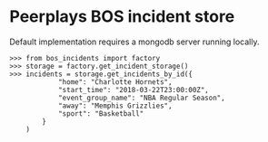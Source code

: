 # Peerplays BOS incident store

Default implementation requires a mongodb server running locally.

    >>> from bos_incidents import factory
    >>> storage = factory.get_incident_storage()
    >>> incidents = storage.get_incidents_by_id({
                "home": "Charlotte Hornets",
                "start_time": "2018-03-22T23:00:00Z",
                "event_group_name": "NBA Regular Season",
                "away": "Memphis Grizzlies",
                "sport": "Basketball"
            }
        )
